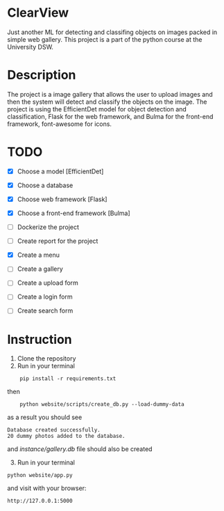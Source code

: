 # ClearView
Just another ML for detecting and classifing objects on images packed in simple web gallery.
This project is a part of the python course at the University DSW.

# Description
The project is a image gallery that allows the user to upload images and then the system will detect and classify the objects on the image. The project is using the EfficientDet model for object detection and classification, Flask for the web framework, and Bulma for the front-end framework, font-awesome for icons.

# TODO

- [X] Choose a model [EfficientDet]
- [X] Choose a database 
- [X] Choose web framework [Flask]
- [X] Choose a front-end framework [Bulma]
- [ ] Dockerize the project
- [ ] Create report for the project 
- [X] Create a menu
- [ ] Create a gallery
- [ ] Create a upload form
- [ ] Create a login form
- [ ] Create search form


# Instruction

1. Clone the repository
2. Run in your terminal
   
```
    pip install -r requirements.txt
```

then

```
    python website/scripts/create_db.py --load-dummy-data  
```

as a result you should see

```
Database created successfully.
20 dummy photos added to the database.
```

and *instance/gallery.db* file should also be created

3. Run in your terminal

```
python website/app.py
```

and visit with your browser:

```
http://127.0.0.1:5000
```
    
